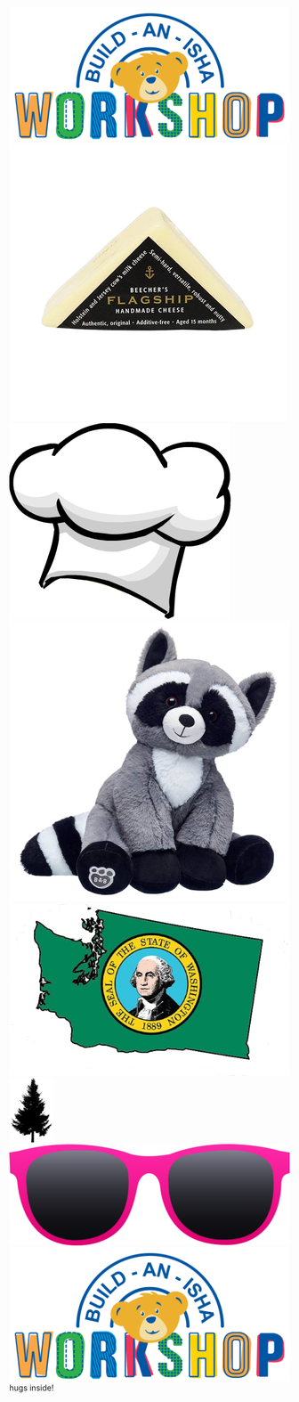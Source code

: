 <div class="wrapper-isha" aria-label="A digital replica of a Build-a-Bear Workshop vending machine with 'Bear' replaced with 'Isha'.">
    <div class="bab-top">
    <img src="/assets/images/bios24/isha/build-an-isha.svg" alt="The Build-A-Bear logo with 'Bear' swapped for 'Isha'" />
    </div>
    <div class="bab-items">
        <div class="bab-row">
            <img src="/assets/images/bios24/isha/beechers.png" alt="Beecher's Flagship cheese" />
            <img src="/assets/images/bios24/isha/chefshat.png" alt="A chef's hat" />
        </div>
        <div class="bab-row">
            <img src="/assets/images/bios24/isha/raccoon.png" alt="A Build-a-Bear raccoon" />
            <img src="/assets/images/bios24/isha/washington.png" alt="The flag of Washington state in the shape of Washington state" />
        </div>
        <div class="bab-row">
            <img src="/assets/images/bios24/isha/tree.png" alt="A coniferous tree" style="width: 5rem;" />
            <img src="/assets/images/bios24/isha/sunglasses.png" alt="Clipart of pink sunglasses" />
        </div>
    </div>
    <div class="bab-select-screen">
        <div class="bab-screen">
            <img src="/assets/images/bios24/isha/build-an-isha.svg" alt="The Build-A-Bear logo with 'Bear' swapped for 'Isha'" />
        </div>
        <div class="hugs-inside">hugs inside!</div>
    </div>
    <div class="stripey-bottom">
        <div class="pink-stripe"></div>
        <div class="yellow-stripe"></div>
        <div class="green-stripe"></div>
        <div class="blue-stripe"></div>
    </div>
</div>